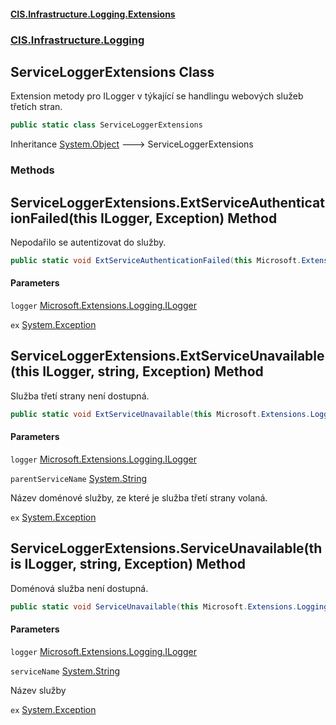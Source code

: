 #### [CIS.Infrastructure.Logging.Extensions](index.md 'index')
### [CIS.Infrastructure.Logging](CIS.Infrastructure.Logging.md 'CIS.Infrastructure.Logging')

## ServiceLoggerExtensions Class

Extension metody pro ILogger v týkající se handlingu webových služeb třetích stran.

```csharp
public static class ServiceLoggerExtensions
```

Inheritance [System.Object](https://docs.microsoft.com/en-us/dotnet/api/System.Object 'System.Object') &#129106; ServiceLoggerExtensions
### Methods

<a name='CIS.Infrastructure.Logging.ServiceLoggerExtensions.ExtServiceAuthenticationFailed(thisMicrosoft.Extensions.Logging.ILogger,System.Exception)'></a>

## ServiceLoggerExtensions.ExtServiceAuthenticationFailed(this ILogger, Exception) Method

Nepodařilo se autentizovat do služby.

```csharp
public static void ExtServiceAuthenticationFailed(this Microsoft.Extensions.Logging.ILogger logger, System.Exception ex);
```
#### Parameters

<a name='CIS.Infrastructure.Logging.ServiceLoggerExtensions.ExtServiceAuthenticationFailed(thisMicrosoft.Extensions.Logging.ILogger,System.Exception).logger'></a>

`logger` [Microsoft.Extensions.Logging.ILogger](https://docs.microsoft.com/en-us/dotnet/api/Microsoft.Extensions.Logging.ILogger 'Microsoft.Extensions.Logging.ILogger')

<a name='CIS.Infrastructure.Logging.ServiceLoggerExtensions.ExtServiceAuthenticationFailed(thisMicrosoft.Extensions.Logging.ILogger,System.Exception).ex'></a>

`ex` [System.Exception](https://docs.microsoft.com/en-us/dotnet/api/System.Exception 'System.Exception')

<a name='CIS.Infrastructure.Logging.ServiceLoggerExtensions.ExtServiceUnavailable(thisMicrosoft.Extensions.Logging.ILogger,string,System.Exception)'></a>

## ServiceLoggerExtensions.ExtServiceUnavailable(this ILogger, string, Exception) Method

Služba třetí strany není dostupná.

```csharp
public static void ExtServiceUnavailable(this Microsoft.Extensions.Logging.ILogger logger, string parentServiceName, System.Exception ex);
```
#### Parameters

<a name='CIS.Infrastructure.Logging.ServiceLoggerExtensions.ExtServiceUnavailable(thisMicrosoft.Extensions.Logging.ILogger,string,System.Exception).logger'></a>

`logger` [Microsoft.Extensions.Logging.ILogger](https://docs.microsoft.com/en-us/dotnet/api/Microsoft.Extensions.Logging.ILogger 'Microsoft.Extensions.Logging.ILogger')

<a name='CIS.Infrastructure.Logging.ServiceLoggerExtensions.ExtServiceUnavailable(thisMicrosoft.Extensions.Logging.ILogger,string,System.Exception).parentServiceName'></a>

`parentServiceName` [System.String](https://docs.microsoft.com/en-us/dotnet/api/System.String 'System.String')

Název doménové služby, ze které je služba třetí strany volaná.

<a name='CIS.Infrastructure.Logging.ServiceLoggerExtensions.ExtServiceUnavailable(thisMicrosoft.Extensions.Logging.ILogger,string,System.Exception).ex'></a>

`ex` [System.Exception](https://docs.microsoft.com/en-us/dotnet/api/System.Exception 'System.Exception')

<a name='CIS.Infrastructure.Logging.ServiceLoggerExtensions.ServiceUnavailable(thisMicrosoft.Extensions.Logging.ILogger,string,System.Exception)'></a>

## ServiceLoggerExtensions.ServiceUnavailable(this ILogger, string, Exception) Method

Doménová služba není dostupná.

```csharp
public static void ServiceUnavailable(this Microsoft.Extensions.Logging.ILogger logger, string serviceName, System.Exception ex);
```
#### Parameters

<a name='CIS.Infrastructure.Logging.ServiceLoggerExtensions.ServiceUnavailable(thisMicrosoft.Extensions.Logging.ILogger,string,System.Exception).logger'></a>

`logger` [Microsoft.Extensions.Logging.ILogger](https://docs.microsoft.com/en-us/dotnet/api/Microsoft.Extensions.Logging.ILogger 'Microsoft.Extensions.Logging.ILogger')

<a name='CIS.Infrastructure.Logging.ServiceLoggerExtensions.ServiceUnavailable(thisMicrosoft.Extensions.Logging.ILogger,string,System.Exception).serviceName'></a>

`serviceName` [System.String](https://docs.microsoft.com/en-us/dotnet/api/System.String 'System.String')

Název služby

<a name='CIS.Infrastructure.Logging.ServiceLoggerExtensions.ServiceUnavailable(thisMicrosoft.Extensions.Logging.ILogger,string,System.Exception).ex'></a>

`ex` [System.Exception](https://docs.microsoft.com/en-us/dotnet/api/System.Exception 'System.Exception')